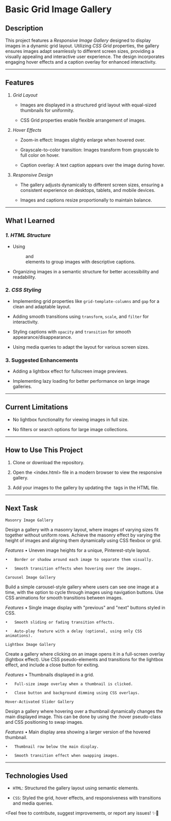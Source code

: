 # Basic Grid Image Gallery

## **Description** 

This project features a *Responsive Image Gallery* designed to display images in a dynamic grid layout. Utilizing *CSS Grid* properties, the gallery ensures images adapt seamlessly to different screen sizes, providing a visually appealing and interactive user experience. The design incorporates engaging hover effects and a caption overlay for enhanced interactivity.


---


## **Features**  

1. *Grid Layout*
   
   - Images are displayed in a structured grid layout with equal-sized thumbnails for uniformity.
   
   - CSS Grid properties enable flexible arrangement of images.

2. *Hover Effects*
   
   -  Zoom-in effect: Images slightly enlarge when hovered over.
   
   -  Grayscale-to-color transition: Images transform from grayscale to full color on hover.
   
   -  Caption overlay: A text caption appears over the image during hover.

3. *Responsive Design*

   - The gallery adjusts dynamically to different screen sizes, ensuring a consistent experience on desktops, tablets, and mobile devices.

   - Images and captions resize proportionally to maintain balance.


---


## **What I Learned**  

### *1. HTML Structure*

   - Using <figure> and <figcaption> elements to group images with descriptive captions.

   - Organizing images in a semantic structure for better accessibility and readability.

### 2. *CSS Styling*  

   - Implementing grid properties like `grid-template-columns` and `gap` for a clean and adaptable layout.

   - Adding smooth transitions using `transform`, `scale`, and `filter` for interactivity.

   - Styling captions with `opacity` and `transition` for smooth appearance/disappearance.

   - Using media queries to adapt the layout for various screen sizes.

### 3. **Suggested Enhancements** 

-  Adding a lightbox effect for fullscreen image previews.

-  Implementing lazy loading for better performance on large image galleries.


---


## **Current Limitations**

- No lightbox functionality for viewing images in full size.

- No filters or search options for large image collections.


---


## **How to Use This Project**

1. Clone or download the repository.

2. Open the <index.html> file in a modern browser to view the responsive gallery.
   
3. Add your images to the gallery by updating the <img> tags in the HTML file.

---


## **Next Task**

`Masonry Image Gallery`

<Description>
Design a gallery with a masonry layout, where images of varying sizes fit together without uniform rows. Achieve the masonry effect by varying the height of images and aligning them dynamically using CSS flexbox or grid.

*Features*
    •	Uneven image heights for a unique, Pinterest-style layout.
   
    •	Border or shadow around each image to separate them visually.
    
    •	Smooth transition effects when hovering over the images.

`Carousel Image Gallery`

<Description>
Build a simple carousel-style gallery where users can see one image at a time, with the option to cycle through images using navigation buttons. Use CSS animations for smooth transitions between images.

*Features*
    •	Single image display with "previous" and "next" buttons styled in CSS.
    
    •	Smooth sliding or fading transition effects.
    
    •	Auto-play feature with a delay (optional, using only CSS animations).

`Lightbox Image Gallery`

<Description>
Create a gallery where clicking on an image opens it in a full-screen overlay (lightbox effect). Use CSS pseudo-elements and transitions for the lightbox effect, and include a close button for exiting.

*Features*
    •	Thumbnails displayed in a grid.
    
    •	Full-size image overlay when a thumbnail is clicked.
    
    •	Close button and background dimming using CSS overlays.

`Hover-Activated Slider Gallery`

<Description>
Design a gallery where hovering over a thumbnail dynamically changes the main displayed image. This can be done by using the :hover pseudo-class and CSS positioning to swap images.

*Features*
    •	Main display area showing a larger version of the hovered thumbnail.
    
    •	Thumbnail row below the main display.
    
    •	Smooth transition effect when swapping images.


---


## **Technologies Used**

- `HTML`: Structured the gallery layout using semantic elements.

- `CSS`:  Styled the grid, hover effects, and responsiveness with transitions and media queries.


<Feel free to contribute, suggest improvements, or report any issues! ✨🚀